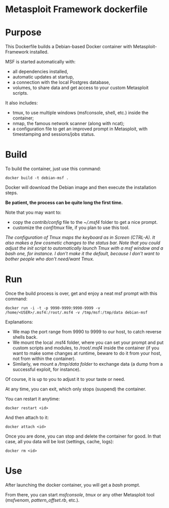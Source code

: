 # Metasploit Framework dockerfile

# Purpose

This Dockerfile builds a Debian-based Docker container with Metasploit-Framework installed.

MSF is started automatically with:

- all dependencies installed,
- automatic updates at startup,
- a connection with the local Postgres database,
- volumes, to share data and get access to your custom Metasploit scripts.

It also includes:

- tmux, to use multiple windows (msfconsole, shell, etc.) inside the container;
- nmap, the famous network scanner (along with ncat);
- a configuration file to get an improved prompt in Metasploit, with timestamping and sessions/jobs status.

# Build

To build the container, just use this command:

```
docker build -t debian-msf .
```

Docker will download the Debian image and then execute the installation steps.

**Be patient, the process can be quite long the first time.**

Note that you may want to:

- copy the *contrib/config* file to the *~/.msf4* folder to get a nice prompt.
- customize the *conf/tmux* file, if you plan to use this tool.

*The configuration of Tmux maps the keyboard as in Screen (CTRL-A). It also makes a few cosmetic changes to the status bar.
Note that you could adjust the init script to automatically launch Tmux with a msf window and a bash one, for instance. I don't make it the default, because I don't want to bother people who don't need/want Tmux.*

# Run

Once the build process is over, get and enjoy a neat msf prompt with this command:

```
docker run -i -t -p 9990-9999:9990-9999 -v /home/<USER>/.msf4:/root/.msf4 -v /tmp/msf:/tmp/data debian-msf
```

Explanations:

- We map the port range from 9990 to 9999 to our host, to catch reverse shells back.
- We mount the local .msf4 folder, where you can set your prompt and put custom scripts and modules, to */root/.msf4* inside the container (if you want to make some changes at runtime, beware to do it from your host, not from within the container).
- Similarly, we mount a */tmp/data folder* to exchange data (a dump from a successful exploit, for instance).

Of course, it is up to you to adjust it to your taste or need.

At any time, you can exit, which only stops (suspend) the container.

You can restart it anytime:

```
docker restart <id>

```

And then attach to it:

```
docker attach <id>
```

Once you are done, you can stop and delete the container for good. In that case, all you data will be lost (settings, cache, logs):

```
docker rm <id>
```

# Use

After launching the docker container, you will get a *bash* prompt.

From there, you can start *msfconsole*, *tmux* or any other Metasploit tool (*msfvenom*, *pattern_offset.rb*, etc.).
